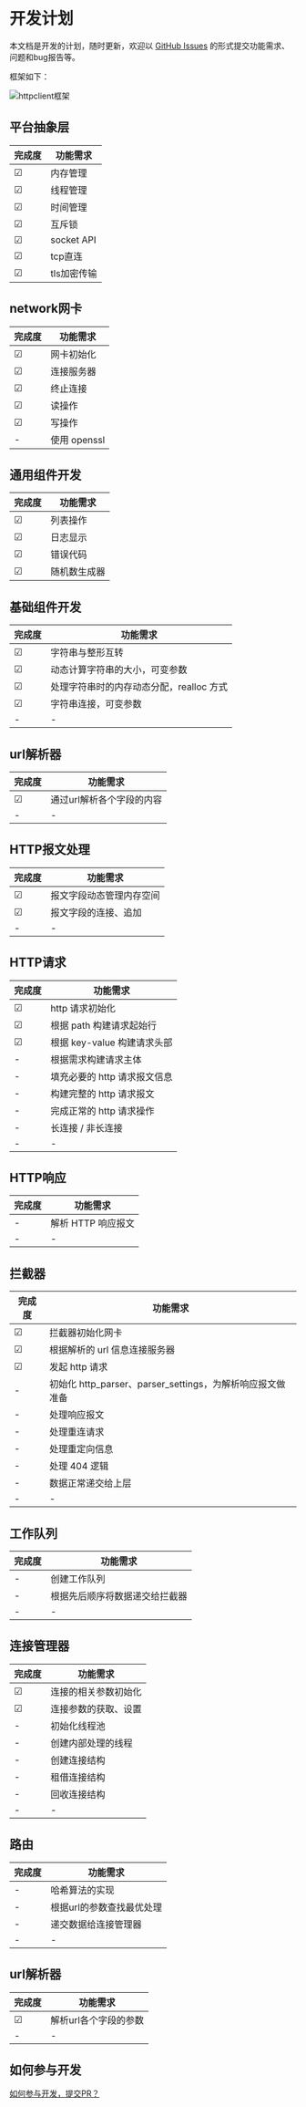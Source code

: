 # 开发计划

本文档是开发的计划，随时更新，欢迎以 [GitHub Issues](https://github.com/jiejieTop/httpclient/issues) 的形式提交功能需求、问题和bug报告等。

框架如下：

![httpclient框架](http://qiniu.jiejie01.top/httpclient.png)

## 平台抽象层

| 完成度 | 功能需求 |
| -- | -- |
| ☑ | 内存管理 |
| ☑ | 线程管理 |
| ☑ | 时间管理 |
| ☑ | 互斥锁 |
| ☑ | socket API |
| ☑ | tcp直连 |
| ☑ | tls加密传输 |

## network网卡

| 完成度 | 功能需求 |
| -- | -- |
| ☑ | 网卡初始化 |
| ☑ | 连接服务器 |
| ☑ | 终止连接 |
| ☑ | 读操作 |
| ☑ | 写操作 |
| - | 使用 openssl |

## 通用组件开发

| 完成度 | 功能需求 |
| -- | -- |
| ☑ | 列表操作 |
| ☑ | 日志显示 |
| ☑ | 错误代码 |
| ☑ | 随机数生成器 |

## 基础组件开发

| 完成度 | 功能需求 |
| -- | -- |
| ☑ | 字符串与整形互转 |
| ☑ | 动态计算字符串的大小，可变参数 |
| ☑ | 处理字符串时的内存动态分配，realloc 方式 |
| ☑ | 字符串连接，可变参数 |
| - | - |


## url解析器

| 完成度 | 功能需求 |
| -- | -- |
| ☑ | 通过url解析各个字段的内容 |
| - | - |


## HTTP报文处理

| 完成度 | 功能需求 |
| -- | -- |
| ☑ | 报文字段动态管理内存空间 |
| ☑ | 报文字段的连接、追加 |
| - | - |

## HTTP请求

| 完成度 | 功能需求 |
| -- | -- |
| ☑ | http 请求初始化 |
| ☑ | 根据 path 构建请求起始行 |
| ☑ | 根据 key-value 构建请求头部 |
| - | 根据需求构建请求主体 |
| - | 填充必要的 http 请求报文信息 |
| - | 构建完整的 http 请求报文 |
| - | 完成正常的 http 请求操作 |
| - | 长连接 / 非长连接 |
| - | - |

## HTTP响应

| 完成度 | 功能需求 |
| -- | -- |
| - | 解析 HTTP 响应报文 |
| - | - |

## 拦截器

| 完成度 | 功能需求 |
| -- | -- |
| ☑ | 拦截器初始化网卡 |
| ☑ | 根据解析的 url 信息连接服务器 |
| ☑ | 发起 http 请求 |
| - | 初始化 http_parser、parser_settings，为解析响应报文做准备 |
| - | 处理响应报文 |
| - | 处理重连请求 |
| - | 处理重定向信息 |
| - | 处理 404 逻辑 |
| - | 数据正常递交给上层 |
| - | - |


## 工作队列

| 完成度 | 功能需求 |
| -- | -- |
| - | 创建工作队列 |
| - | 根据先后顺序将数据递交给拦截器 |
| - | - |


## 连接管理器

| 完成度 | 功能需求 |
| -- | -- |
| ☑ | 连接的相关参数初始化 |
| ☑ | 连接参数的获取、设置 |
| - | 初始化线程池 |
| - | 创建内部处理的线程 |
| - | 创建连接结构 |
| - | 租借连接结构 |
| - | 回收连接结构 |
| - | - |

## 路由

| 完成度 | 功能需求 |
| -- | -- |
| - | 哈希算法的实现 |
| - | 根据url的参数查找最优处理 |
| - | 递交数据给连接管理器 |
| - | - |

## url解析器

| 完成度 | 功能需求 |
| -- | -- |
| ☑ | 解析url各个字段的参数 |
| - | - |


## 如何参与开发

[如何参与开发，提交PR？](./how_to_pr.md)
